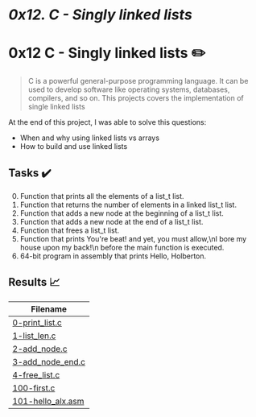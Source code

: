# *0x12. C - Singly linked lists*

# 0x12 C - Singly linked lists :pencil2:

> C is a powerful general-purpose programming language. It can be used to develop software like operating systems, databases, compilers, and so on. This projects covers the implementation of single linked lists

At the end of this project, I was able to solve this questions:
  
* When and why using linked lists vs arrays
* How to build and use linked lists

## Tasks :heavy_check_mark:

0. Function that prints all the elements of a list_t list.
1. Function that returns the number of elements in a linked list_t list.
2. Function that adds a new node at the beginning of a list_t list.
3. Function that adds a new node at the end of a list_t list.
4. Function that frees a list_t list.
5. Function that prints You're beat! and yet, you must allow,\nI bore my house upon my back!\n before the main function is executed.
6. 64-bit program in assembly that prints Hello, Holberton.

## Results :chart_with_upwards_trend:

| Filename |
| ------ |
| [0-print_list.c](https://github.com/elameen37/alx-low_level_programming/blob/master/0x12-singly_linked_lists/0-print_list.c)|
| [1-list_len.c](https://github.com/elameen37/alx-low_level_programming/blob/master/0x12-singly_linked_lists/1-list_len.c)|
| [2-add_node.c](https://github.com/elameen37/alx-low_level_programming/blob/master/0x12-singly_linked_lists/2-add_node.c)|
| [3-add_node_end.c](https://github.com/elameen37/alx-low_level_programming/blob/master/0x12-singly_linked_lists/3-add_node_end.c)|
| [4-free_list.c](https://github.com/elameen37/alx-low_level_programming/blob/master/0x12-singly_linked_lists/4-free_list.c)|
| [100-first.c](https://github.com/elameen37/alx-low_level_programming/blob/master/0x12-singly_linked_lists/100-first.c)|
| [101-hello_alx.asm](https://github.com/elameen37/alx-low_level_programming/blob/master/0x12-singly_linked_lists/101-hello_alx.asm)|
